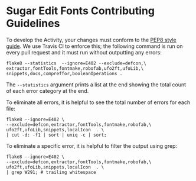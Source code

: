 Sugar Edit Fonts Contributing Guidelines
========================================

To develop the Activity, your changes must conform to the [PEP8 style guide](https://www.python.org/dev/peps/pep-0008/). 
We use Travis CI to enforce this; the following command is run on every pull request and it must run without outputting any errors:

    flake8 --statistics  --ignore=E402 --exclude=defcon,\
    extractor,fontTools,fontmake,robofab,ufo2ft,ufoLib,\
    snippets,docs,compreffor,booleanOperations .

The `--statistics` argument prints a list at the end showing the total count of each error category at the end. 

To eliminate all errors, it is helpful to see the total number of errors for each file:

    flake8 --ignore=E402 \
    --exclude=defcon,extractor,fontTools,fontmake,robofab,\
    ufo2ft,ufoLib,snippets,localIcon  . \
    | cut -d: -f1 | sort | uniq -c | sort;

To eliminate a specific error, it is helpful to filter the output using grep:

    flake8 --ignore=E402 \
    --exclude=defcon,extractor,fontTools,fontmake,robofab,\
    ufo2ft,ufoLib,snippets,localIcon  . \
    | grep W291; # trailing whitespace
